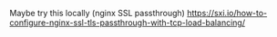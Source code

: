 Maybe try this locally (nginx SSL passthrough)
https://sxi.io/how-to-configure-nginx-ssl-tls-passthrough-with-tcp-load-balancing/
